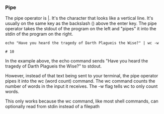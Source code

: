 <h3>Pipe</h3>
<p>
  
The pipe operator is |. It's the character that looks like a vertical line. It's usually on the same key as the backslash (\) above the enter key. The pipe operator takes the stdout of the program on the left and "pipes" it into the stdin of the program on the right.
</p>

```
echo "Have you heard the tragedy of Darth Plagueis the Wise?" | wc -w
  
# 10
```
<p>
  
In the example above, the echo command sends "Have you heard the tragedy of Darth Plagueis the Wise?" to stdout.
</p>
<p>
  
However, instead of that text being sent to your terminal, the pipe operator pipes it into the wc (word count) command. The wc command counts the number of words in the input it receives. The -w flag tells wc to only count words.
</p>
<p>
  
This only works because the wc command, like most shell commands, can optionally read from stdin instead of a filepath
</p>

